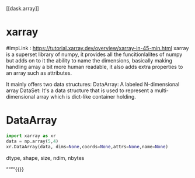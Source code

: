 [[dask.array]]
# xarray
#ImpLink : https://tutorial.xarray.dev/overview/xarray-in-45-min.html
xarray is a superset library of numpy, it provides all the funcitionlalites of numpy but adds on to it the ability to name the dimensions, basically making handling array a bit more human readable, it also adds extra properties to an array such as attributes.

It mainly offers two data structures:
DataArray: A labeled N-dimensional array
DataSet: It's a data structure that is used to represent a multi-dimensional array which is dict-like container holding.

# DataArray
~~~python 
import xarray as xr
data = np.array(5,4)
xr.DataArray(data, dims=None,coords=None,attrs=None,name=None)

~~~

dtype, shape, size, ndim, nbytes

““““{{}}